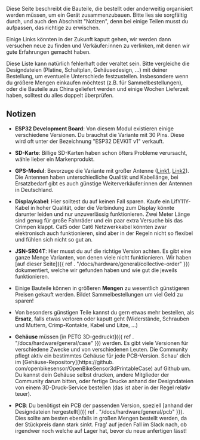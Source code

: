 Diese Seite beschreibt die Bauteile, die bestellt oder anderweitig organisiert
werden müssen, um ein Gerät zusammenzubauen.  Bitte lies sie sorgfältig durch,
und auch den Abschnitt "Notizen", denn bei einige Teilen musst du aufpassen,
das richtige zu erwischen.

Einige Links könnten in der Zukunft kaputt gehen, wir werden dann versuchen
neue zu finden und Verkäufer:innen zu verlinken, mit denen wir gute Erfahrungen
gemacht haben.

Diese Liste kann natürlich fehlerhaft oder veraltet sein. Bitte vergleiche die
Designdateien (Platine, Schaltplan, Gehäusedesign, ...) mit deiner Bestellung,
um eventuelle Unterschiede festzustellen. Insbesondere wenn du größere Mengen
einkaufen möchtest (z.B. für Sammelbestellungen), oder die Bauteile aus China
geliefert werden und einige Wochen Lieferzeit haben, solltest du alles doppelt
überprüfen.

## Notizen

* **ESP32 Development Board**: Von diesem Modul existieren einige verschiedene
  Versionen. Du brauchst die Variante mit 30 Pins. Diese wird oft unter der
  Bezeichnung "ESP32 DEVKIT v1" verkauft.

* **SD-Karte**: Billige SD-Karten haben schon öfters Probleme verursacht, wähle
  lieber ein Markenprodukt.

* **GPS-Modul**: Bevorzuge die Variante mit großer Antenne
  ([Link1](https://de.aliexpress.com/item/1550843440.html),
  [Link2](https://de.aliexpress.com/item/1005001635722164.html)). Die Antennen
  haben unterschiedliche Qualität und Kabellänge, bei Ersatzbedarf gibt es auch
  günstige Weiterverkäufer:innen der Antennen in Deutschland.

* **Displaykabel**: Hier solltest du auf keinen Fall sparen. Kaufe ein
  LifY11Y-Kabel in hoher Qualität, oder die Verbindung zum Display könnte
  darunter leiden und nur unzuverlässig funktionieren. Zwei Meter Länge sind
  genug für große Fahrräder und ein paar extra Versuche bis das Crimpen klappt.
  Cat5 oder Cat6 Netzwerkkabel könnten zwar elektronisch auch funktionieren,
  sind aber in der Regeln nicht so flexibel und fühlen sich nicht so gut an.

* **JSN-SR04T**: Hier musst du auf die richtige Version achten. Es gibt eine
  ganze Menge Varianten, von denen viele nicht funktionieren. Wir haben [auf
  dieser Seite]({{ ref . "/docs/hardware/general/collective-order" }}) 
  dokumentiert, welche wir gefunden haben und wie gut die jeweils funktionieren.

* Einige Bauteile können in größeren **Mengen** zu wesentlich günstigeren
  Preisen gekauft werden. Bildet Sammelbestellungen um viel Geld zu sparen!

* Von besonders günstigen Teile kannst du gern etwas mehr bestellen, als
  **Ersatz**, falls etwas verloren oder kaputt geht (Widerstände, Schrauben und
  Muttern, Crimp-Kontakte, Kabel und Litze, ...)

* **Gehäuse** müssen [in PETG 3D-gedruckt]({{ ref . 
  "/docs/hardware/general/case" }}) werden. Es gibt viele Versionen für 
  verschiedene Zwecke und von verschiedenen Leuten.
  Die Community pflegt aktiv ein bestimmtes Gehäuse für jede PCB-Version.
  Schau' dich im [Gehäuse-Repository](https://github.
  com/openbikesensor/OpenBikeSensor3dPrintableCase) auf Github um. Du kannst 
  dein Gehäuse selbst drucken, andere Mitglieder der Community darum bitten, 
  oder fertige Drucke anhand der Designdateien von einem 3D-Druck-Service 
  bestellen (das ist aber in der Regel relativ teuer).

* **PCB**: Du benötigst ein PCB der passenden Version, speziell [anhand der
  Designdateien hergestellt]({{ ref . "/docs/hardware/general/pcb" }}). Dies 
  sollte am besten ebenfalls in großen Mengen bestellt werden, da der 
  Stückpreis dann stark sinkt. Frag' auf jeden Fall im Slack nach, ob 
  irgendwer noch welche auf Lager hat, bevor du neue anfertigen lässt!
